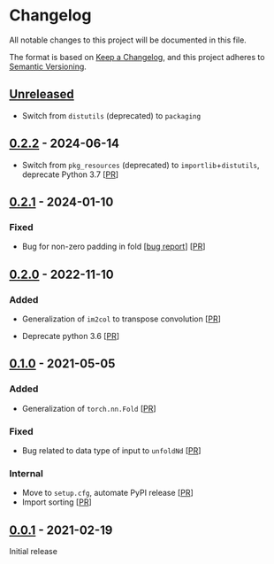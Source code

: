 # Changelog

All notable changes to this project will be documented in this file.

The format is based on [Keep a Changelog](https://keepachangelog.com/en/1.0.0/),
and this project adheres to [Semantic Versioning](https://semver.org/spec/v2.0.0.html).

## [Unreleased]

- Switch from `distutils` (deprecated) to `packaging`

## [0.2.2] - 2024-06-14

- Switch from `pkg_resources` (deprecated) to `importlib`+`distutils`, deprecate
  Python 3.7
  [[PR](https://github.com/f-dangel/unfoldNd/pull/37)]

## [0.2.1] - 2024-01-10

### Fixed

- Bug for non-zero padding in fold
  [[bug report](https://github.com/f-dangel/unfoldNd/issues/30)]
  [[PR](https://github.com/f-dangel/unfoldNd/pull/21)]

## [0.2.0] - 2022-11-10

### Added

- Generalization of `im2col` to transpose convolution
  [[PR](https://github.com/f-dangel/unfoldNd/pull/27)]

- Deprecate python 3.6
  [[PR](https://github.com/f-dangel/unfoldNd/pull/26)]


## [0.1.0] - 2021-05-05

### Added

- Generalization of `torch.nn.Fold`
  [[PR](https://github.com/f-dangel/unfoldNd/pull/18)]

### Fixed

- Bug related to data type of input to `unfoldNd`
  [[PR](https://github.com/f-dangel/unfoldNd/pull/21)]

### Internal

- Move to `setup.cfg`, automate PyPI release
  [[PR](https://github.com/f-dangel/unfoldNd/pull/22)]
- Import sorting
  [[PR](https://github.com/f-dangel/unfoldNd/pull/19)]

## [0.0.1] - 2021-02-19

Initial release

[Unreleased]: https://github.com/f-dangel/unfoldNd/compare/0.2.2...HEAD
[0.2.2]: https://github.com/f-dangel/unfoldNd/compare/0.2.1...0.2.2
[0.2.1]: https://github.com/f-dangel/unfoldNd/compare/0.2.0...0.2.1
[0.2.0]: https://github.com/f-dangel/unfoldNd/compare/0.1.0...0.2.0
[0.1.0]: https://github.com/f-dangel/unfoldNd/compare/0.0.1...0.1.0
[0.0.1]: https://github.com/f-dangel/unfoldNd/releases/tag/0.0.1
